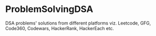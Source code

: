 # ProblemSolvingDSA
DSA problems' solutions from different platforms viz. Leetcode, GFG, Code360, Codewars, HackerRank, HackerEach etc.
